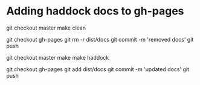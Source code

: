 Adding haddock docs to gh-pages
===============================

git checkout master
make clean

git checkout gh-pages
git rm -r dist/docs
git commit -m 'removed docs'
git push

git checkout master
make
make haddock

git checkout gh-pages
git add dist/docs
git commit -m 'updated docs'
git push

